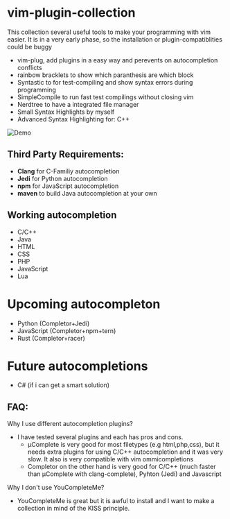 # vim-plugin-collection

This collection several useful tools to make your programming with vim easier.
It is in a very early phase, so the installation or plugin-compatiblities could be buggy

* vim-plug, add plugins in a easy way and perevents on autocompletion conflicts
* rainbow bracklets to show which paranthesis are which block 
* Syntastic to for test-compiling and show syntax errors during programming
* SimpleCompile to run fast test compilings without closing vim
* Nerdtree to have a integrated file manager 
* Small Syntax Highlights by myself
* Advanced Syntax Highlighting for: C++

![Demo](https://asciinema.org/a/5c5heWdCvueximdH5wBd3Yz4G)

## Third Party Requirements:
* __Clang__ for C-Familiy autocompletion
* __Jedi__ for Python autocompletion
* __npm__ for JavaScript autocompletion 
* __maven__ to build Java autocompletion at your own

## Working autocompletion

* C/C++ 
* Java 
* HTML
* CSS
* PHP
* JavaScript 
* Lua

# Upcoming autocompleton

* Python (Completor+Jedi)
* JavaScript (Completor+npm+tern)
* Rust (Completor+racer)

# Future autocompletions

* C# (if i can get a smart solution)


## FAQ:

Why I use different autocompletion plugins?
* I have tested several plugins and each has pros and cons.
  * µComplete is very good for most filetypes (e.g html,php,css), but it needs extra plugins for using C/C++ autocompletion and it was very slow. It also is very compatible with vim ommicompletions
  * Completor on the other hand is very good for C/C++ (much faster than µComplete with clang-complete), Pyhton (Jedi) and Javascript

Why I don't use YouCompleteMe?
* YouCompleteMe is great but it is awful to install and I want to make a collection in mind of the KISS principle.



